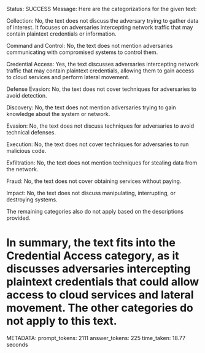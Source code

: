 Status: SUCCESS
Message:  Here are the categorizations for the given text:

Collection: No, the text does not discuss the adversary trying to gather data of interest. It focuses on adversaries intercepting network traffic that may contain plaintext credentials or information.

Command and Control: No, the text does not mention adversaries communicating with compromised systems to control them.

Credential Access: Yes, the text discusses adversaries intercepting network traffic that may contain plaintext credentials, allowing them to gain access to cloud services and perform lateral movement.

Defense Evasion: No, the text does not cover techniques for adversaries to avoid detection. 

Discovery: No, the text does not mention adversaries trying to gain knowledge about the system or network.

Evasion: No, the text does not discuss techniques for adversaries to avoid technical defenses.

Execution: No, the text does not cover techniques for adversaries to run malicious code.

Exfiltration: No, the text does not mention techniques for stealing data from the network.

Fraud: No, the text does not cover obtaining services without paying.  

Impact: No, the text does not discuss manipulating, interrupting, or destroying systems.

The remaining categories also do not apply based on the descriptions provided.

In summary, the text fits into the Credential Access category, as it discusses adversaries intercepting plaintext credentials that could allow access to cloud services and lateral movement. The other categories do not apply to this text.
================================================================================
METADATA:
prompt_tokens: 2111
answer_tokens: 225
time_taken: 18.77 seconds
